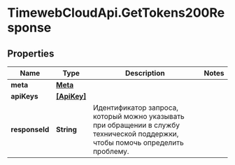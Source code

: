 # TimewebCloudApi.GetTokens200Response

## Properties

Name | Type | Description | Notes
------------ | ------------- | ------------- | -------------
**meta** | [**Meta**](Meta.md) |  | 
**apiKeys** | [**[ApiKey]**](ApiKey.md) |  | 
**responseId** | **String** | Идентификатор запроса, который можно указывать при обращении в службу технической поддержки, чтобы помочь определить проблему. | 


